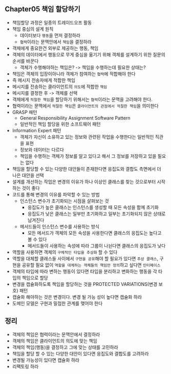 ## Chapter05 책임 할당하기
- 책임할당 과정은 일종의 트레이드오프 활동
- 책임 중심의 설계 원칙
    - 데이터보다 `행동`을 먼저 결정하라
    - `협력`이라는 문맥안에서 `책임`을 결정하라
- 객체에게 중요한건 외부로 제공하는 행동, 책임
- 객체의 데이터에서 행동으로 무게 중심을 옮기기 위해 객체를 설계하기 위한 질문의 순서를 바꾼다
    - 객체가 수행해야하는 책임은? -> 책임을 수행하는데 필요한 상태는?
- 책임은 객체의 입장이아니라 객체가 참여하는 `협력`에 적합해야 한다
- 즉 메시지 전송자에게 적합한 책임
- 메시지를 전송하는 클라이언트의 `의도`에 적합한 `책임`
- 메시지를 결정한 후 -> 객체를 선택
- 객체에게 `적절한 책임`을 할당하기 위해서는 `협력`이라는 문맥을 고려해야 한다.
- 협력이라는 문맥에서 `적절한 책임`은 `클라이언트의 관점에서 적절한 책임`을 의미한다
- GRASP 패턴
    - General Responsibility Assignment Software Pattern
    - 일반적인 책임 할당을 위한 소프트웨어 패턴
- Information Expert 패턴
    - 객체가 자신이 소유하고 있는 정보와 관련된 작업을 수행한다는 일반적인 직관을 표현
    - 정보와 데이터는 다르다
    - 책임을 수행하는 객체가 정보를 알고 있다고 해서 그 정보를 저장하고 있을 필요는 없다
- 책임을 할당할 수 있는 다양한 대안들이 존재한다면 응집도와 결합도 측면에서 더 나은 대안을 선택
- 설계를 개선하는 작업은 변경의 이유가 하나 이상인 클래스를 찾는 것으로부터 시작하는 것이 좋다
- 코드를 통해 변경의 이유를 파악할 수 있는 방법
    - 인스턴스 변수가 초기화되는 시점을 살펴보는 것
        - 응집도가 높은 클래스는 인스턴스를 생성할 때 모든 속성을 함께 초기화
        - 응집도가 낮은 클래스는 일부만 초기화하고 일부는 초기화되지 않은 상태로 남겨진다
    - 메서드들이 인스턴스 변수를 사용하는 방식
        - 모든 메서드가 객체의 모든 속성을 사용한다면 클래스의 응집도는 높다고 볼 수 있다
        - 메서드들이 사용하는 속성에 따라 그룹이 나뉜다면 클래스의 응집도가 낮다
- 역할을 사용하면 객체의 `구체적인 타입을 추상화` 할 수 있다
- 역할을 대체할 클래스들 사이에서 `구현을 공유`해야 할 필요가 있다면 `추상 클래스`, 구현을 공유할 필요 없이 `역할을 대체하는 객체들의 책임만 정의`하고 싶다면 `인터페이스`
- 객체의 타입에 따라 변하는 행동이 있다면 타입을 분리하고 변화하는 행동을 각 타입의 책임으로 할당
- 변경을 캡슐화하도록 책임을 할당하는 것을 PROTECTED VARIATIONS(변경 보호) 패턴
- 캡슐화 해야하는 것은 변경이다. 변경 될 가능 성이 높다면 캡슐화 하라
- 도메인 모델은 구현과 밀접한 관계를 맺어야 한다

## 정리
- 객체의 책임은 협력이라는 문맥안에서 결정하라
- 객체의 책임은 클라이언트의 의도에 맞는 책임
- 객체의 책임(행동)을 결정하고 그에 맞는 상태를 고민하라
- 책임을 할당 할 수 있는 다양한 대안이 있다면 응집도와 결합도를 고려하라
- 변경될 가능성이 있다면 캡슐화 하라
- 리팩토링 하라